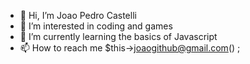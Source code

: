 - 👋 Hi, I’m Joao Pedro Castelli
- 👀 I’m interested in coding and games
- 🌱 I’m currently learning the basics of Javascript
- 📫 How to reach me $this->joaogithub@gmail.com() ;

<!---
Joao-Pedro-Castelli/Joao-Pedro-Castelli is a ✨ special ✨ repository because its `README.md` (this file) appears on your GitHub profile.
You can click the Preview link to take a look at your changes.
--->
